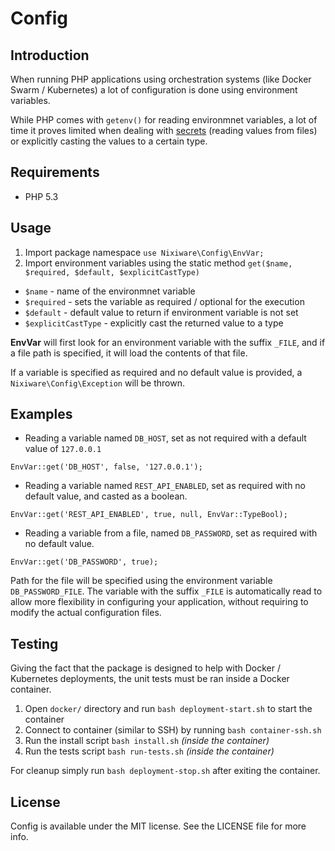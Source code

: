 Config
=======================

## Introduction
When running PHP applications using orchestration systems (like Docker Swarm / Kubernetes) a lot of configuration is done using environment variables.

While PHP comes with ```getenv()``` for reading environmnet variables, a lot of time it proves limited when dealing with [secrets](https://docs.docker.com/engine/swarm/secrets/) (reading values from files) or explicitly casting the values to a certain type.

## Requirements
* PHP 5.3

## Usage
1. Import package namespace ```use Nixiware\Config\EnvVar;```
2. Import environment variables using the static method ```get($name, $required, $default, $explicitCastType)```
  * ```$name``` - name of the environmnet variable
  * ```$required``` - sets the variable as required / optional for the execution
  * ```$default``` - default value to return if environment variable is not set
  * ```$explicitCastType``` - explicitly cast the returned value to a type

**EnvVar** will first look for an environment variable with the suffix ```_FILE```, and if a file path is specified, it will load the contents of that file.

If a variable is specified as required and no default value is provided, a ```Nixiware\Config\Exception``` will be thrown.

## Examples
* Reading a variable named ```DB_HOST```, set as not required with a default value of ```127.0.0.1```

```
EnvVar::get('DB_HOST', false, '127.0.0.1');
```

* Reading a variable named ```REST_API_ENABLED```, set as required with no default value, and casted as a boolean.

```
EnvVar::get('REST_API_ENABLED', true, null, EnvVar::TypeBool);
```

* Reading a variable from a file, named ```DB_PASSWORD```, set as required with no default value.

```
EnvVar::get('DB_PASSWORD', true);
```

Path for the file will be specified using the environment variable ```DB_PASSWORD_FILE```. The variable with the suffix ```_FILE``` is automatically read to allow more flexibility in configuring your application, without requiring to modify the actual configuration files.

## Testing

Giving the fact that the package is designed to help with Docker / Kubernetes deployments, the unit tests must be ran inside a Docker container.

1. Open ```docker/``` directory and run ```bash deployment-start.sh``` to start the container
2. Connect to container (similar to SSH) by running ```bash container-ssh.sh```
3. Run the install script ```bash install.sh``` *(inside the container)*
4. Run the tests script ```bash run-tests.sh``` *(inside the container)*

For cleanup simply run ```bash deployment-stop.sh``` after exiting the container.


## License
Config is available under the MIT license. See the LICENSE file for more info.
